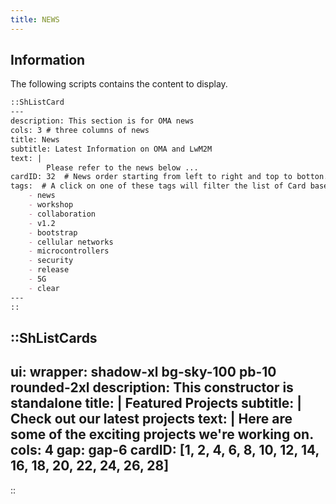 ```yaml
---
title: NEWS
---
```


## Information
The following scripts contains the content to display.

```md
::ShListCard
---
description: This section is for OMA news
cols: 3 # three columns of news
title: News
subtitle: Latest Information on OMA and LwM2M
text: |
        Please refer to the news below ...
cardID: 32  # News order starting from left to right and top to botton.
tags:  # A click on one of these tags will filter the list of Card based on that selection
    - news
    - workshop
    - collaboration
    - v1.2
    - bootstrap
    - cellular networks
    - microcontrollers
    - security
    - release
    - 5G
    - clear
---
::

```

::ShListCards
---
ui:
    wrapper: shadow-xl bg-sky-100 pb-10 rounded-2xl
description: This constructor is standalone
title: |
    Featured Projects
subtitle: |
    Check out our latest projects
text: |
    Here are some of the exciting projects we're working on.
cols: 4
gap: gap-6
cardID: [1, 2, 4, 6, 8, 10, 12, 14, 16, 18, 20, 22, 24, 26, 28]
---
::
